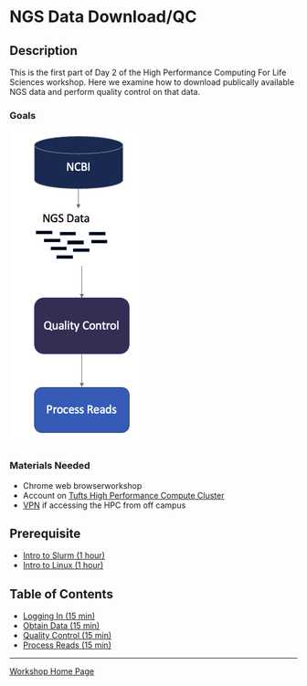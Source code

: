 # NGS Data Download/QC

## Description

This is the first part of Day 2 of the High Performance Computing For Life Sciences workshop. Here we examine how to download publically available NGS data and perform quality control on that data.

### Goals

![](./images/day2workflow.PNG)

### Materials Needed

- Chrome web browserworkshop
- Account on [Tufts High Performance Compute Cluster](https://it.tufts.edu/research-technology/high-performance-computing)
- [VPN](https://access.tufts.edu/vpn) if accessing the HPC from off campus

## Prerequisite

- [Intro to Slurm (1 hour)](../IntroToSlurm/README.md)
- [Intro to Linux (1 hour)](../IntroToLinux/IntroToLinux1.md)


## Table of Contents

- [Logging In (15 min)](lessons/lesson1.md)
- [Obtain Data (15 min)](lessons/lesson2.md)
- [Quality Control (15 min)](lesssons/lesson3.md)
- [Process Reads (15 min)](lessons/lesson4.md)

__________________________________________________________________________________________________________________________________________________________

[Workshop Home Page](../index.md)
